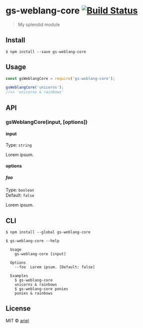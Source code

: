 # gs-weblang-core [![Build Status](https://travis-ci.org/AlvarezAriel/gs-weblang-core.svg?branch=master)](https://travis-ci.org/AlvarezAriel/gs-weblang-core)

> My splendid module


## Install

```
$ npm install --save gs-weblang-core
```


## Usage

```js
const gsWeblangCore = require('gs-weblang-core');

gsWeblangCore('unicorns');
//=> 'unicorns & rainbows'
```


## API

### gsWeblangCore(input, [options])

#### input

Type: `string`

Lorem ipsum.

#### options

##### foo

Type: `boolean`<br>
Default: `false`

Lorem ipsum.


## CLI

```
$ npm install --global gs-weblang-core
```

```
$ gs-weblang-core --help

  Usage
    gs-weblang-core [input]

  Options
    --foo  Lorem ipsum. [Default: false]

  Examples
    $ gs-weblang-core
    unicorns & rainbows
    $ gs-weblang-core ponies
    ponies & rainbows
```


## License

MIT © [ariel](http://gobstones.github.io)
